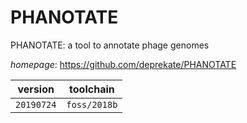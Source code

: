 # PHANOTATE

PHANOTATE: a tool to annotate phage genomes

*homepage*: <https://github.com/deprekate/PHANOTATE>

version | toolchain
--------|----------
``20190724`` | ``foss/2018b``
